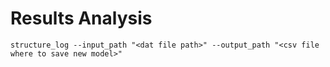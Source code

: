 # Results Analysis
```
structure_log --input_path "<dat file path>" --output_path "<csv file where to save new model>"
```
